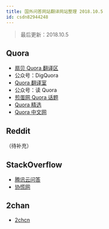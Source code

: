 ```yaml
---
title: 国外问答网站翻译网站整理 2018.10.5
id: csdn82944248
---
```


> 最后更新：2018.10.5

## Quora

*   [扇贝 Quora 翻译区](https://www.shanbay.com/forum/quora/#p1)
*   公众号：DigQuora
*   [Quora 翻译室](https://site.douban.com/208953/)
*   公众号：读 Quora
*   [煎蛋网 Quora 话题](http://jandan.net/tag/Quora)
*   [Quora 精选](https://www.quoracn.com/)
*   [Quora 中文网](http://quora123.com/)

## Reddit

（待补充）

## StackOverflow

*   [腾讯云问答](https://cloud.tencent.com/developer/ask)
*   [协慌网](https://routinepanic.com/)

## 2chan

*   [2chcn](http://2chcn.com/)